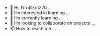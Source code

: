 - 👋 Hi, I’m @kritz20 ...
- 👀 I’m interested in learning ...
- 🌱 I’m currently learning ...
- 💞️ I’m looking to collaborate on projects ...
- 📫 How to reach me ...

<!---
kritz20/kritz20 is a ✨ special ✨ repository because its `README.md` (this file) appears on your GitHub profile.
You can click the Preview link to take a look at your changes.
--->
